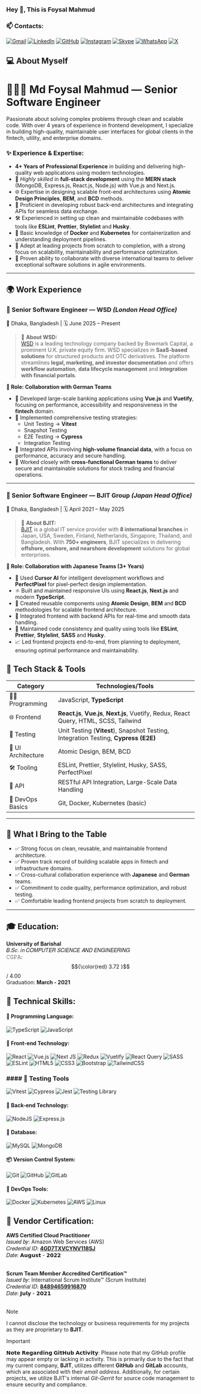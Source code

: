 ### Hey 👋, This is Foysal Mahmud

### 📫 Contacts:
[![Gmail](https://img.shields.io/badge/Gmail-D14836?style=for-the-badge&logo=gmail&logoColor=white)](mailto:foysalmahmud.swe@gmail.com) 
[![LinkedIn](https://img.shields.io/badge/linkedin-%230077B5.svg?style=for-the-badge&logo=linkedin&logoColor=white)](https://www.linkedin.com/in/md-foysal-mahmud/)
[![GitHub](https://img.shields.io/badge/github-%23121011.svg?style=for-the-badge&logo=github&logoColor=white)](https://github.com/foysal-mahmud)
[![Instagram](https://img.shields.io/badge/Instagram-%23E4405F.svg?style=for-the-badge&logo=Instagram&logoColor=white)](https://www.instagram.com/foysal__mahmud_?igsh=MXV2d3F0cDNvZTcyeg==)
[![Skype](https://img.shields.io/badge/Skype-%2300AFF0.svg?style=for-the-badge&logo=Skype&logoColor=white)](https://join.skype.com/invite/pKFXKxC9OHCw)
[![WhatsApp](https://img.shields.io/badge/WhatsApp-25D366?style=for-the-badge&logo=whatsapp&logoColor=white)](https://www.linkedin.com/in/md-foysal-mahmud/)
[![X](https://img.shields.io/badge/X-%23000000.svg?style=for-the-badge&logo=X&logoColor=white)](https://www.linkedin.com/in/md-foysal-mahmud/)


## 💻 **About Myself**  
# 🧑🏻‍💻 Md Foysal Mahmud — Senior Software Engineer
Passionate about solving complex problems through clean and scalable code. With over 4 years of experience in frontend development, I specialize in building high-quality, maintainable user interfaces for global clients in the fintech, utility, and enterprise domains.


### ✨ Experience & Expertise:

- **4+ Years of Professional Experience** in building and delivering high-quality web applications using modern technologies.  
- 🚀 _Highly skilled_ in **full-stack development** using the **MERN stack** (MongoDB, Express.js, React.js, Node.js) with Vue.js and Next.js.  
- 🌐 Expertise in designing scalable front-end architectures using **Atomic Design Principles**, **BEM**, and **BCD** methods.  
- 🔧 Proficient in developing robust back-end architectures and integrating APIs for seamless data exchange.  
- 🛠️ Experienced in setting up clean and maintainable codebases with tools like **ESLint**, **Prettier**, **Stylelint** and **Husky**.  
- 🐳 Basic knowledge of **Docker** and **Kubernetes** for containerization and understanding deployment pipelines.  
- 🎯 Adept at leading projects from scratch to completion, with a strong focus on scalability, maintainability and performance optimization.  
- 🤝 Proven ability to collaborate with diverse international teams to deliver exceptional software solutions in agile environments.  

---

## 🌍 **Work Experience**

### 🏢 Senior Software Engineer — WSD *(London Head Office)*  
📍 Dhaka, Bangladesh | 🗓️ June 2025 – Present  

> 🔹 **About WSD:**  
> [WSD](https://www.wsd.com) is a leading technology company backed by Bowmark Capital, a prominent U.K. private equity firm. WSD specializes in **SaaS-based solutions** for structured products and OTC derivatives. The platform streamlines **legal, marketing, and investor documentation** and offers **workflow automation**, **data lifecycle management** and **integration with financial portals**.

**🤝 Role: Collaboration with German Teams**

- 🏦 Developed large-scale banking applications using **Vue.js** and **Vuetify**, focusing on performance, accessibility and responsiveness in the **fintech** domain.
- 🧪 Implemented comprehensive testing strategies:
  - Unit Testing → **Vitest**
  - Snapshot Testing  
  - E2E Testing → **Cypress**
  - Integration Testing
- 🔌 Integrated APIs involving **high-volume financial data**, with a focus on performance, accuracy and secure handling.
- 👥 Worked closely with **cross-functional German teams** to deliver secure and maintainable solutions for stock trading and financial operations.

---

### 🏢 Senior Software Engineer — BJIT Group *(Japan Head Office)*  
📍 Dhaka, Bangladesh | 🗓️ April 2021 – May 2025  

> 🔹 **About BJIT:**  
> [BJIT](https://www.bjitgroup.com) is a global IT service provider with **8 international branches** in Japan, USA, Sweden, Finland, Netherlands, Singapore, Thailand, and Bangladesh. With **750+ engineers**, BJIT specializes in delivering **offshore, onshore, and nearshore development** solutions for global enterprises.

**🤝 Role: Collaboration with Japanese Teams (3+ Years)**

- 🧠 Used **Cursor AI** for intelligent development workflows and **PerfectPixel** for pixel-perfect design implementation.
- ⚛️ Built and maintained responsive UIs using **React.js**, **Next.js** and modern **TypeScript**.
- 🧩 Created reusable components using **Atomic Design**, **BEM** and **BCD** methodologies for scalable frontend architecture.
- 🔗 Integrated frontend with backend APIs for real-time and smooth data handling.
- 🎯 Maintained code consistency and quality using tools like **ESLint**, **Prettier**, **Stylelint**, **SASS** and **Husky**.
- 📈 Led frontend projects end-to-end, from planning to deployment, ensuring optimal performance and maintainability.



## 🚀 **Tech Stack & Tools**

| Category             | Technologies/Tools                                                                 |
|----------------------|------------------------------------------------------------------------------------|
| 👨‍💻 Programming      | JavaScript, **TypeScript**                                                        |
| 🌐 Frontend           | **React.js**, **Vue.js**, **Next.js**, Vuetify, Redux, React Query, HTML, SCSS, Tailwind |
| 🧪 Testing            | Unit Testing (**Vitest**), Snapshot Testing, Integration Testing, **Cypress (E2E)** |
| 🎨 UI Architecture    | Atomic Design, BEM, BCD                                                            |
| 🛠️ Tooling           | ESLint, Prettier, Stylelint, Husky, SASS, PerfectPixel                             |
| 🔌 API               | RESTful API Integration, Large-Scale Data Handling                                 |
| 🐳 DevOps Basics      | Git, Docker, Kubernetes (basic)                                                   |

---

## 🌟 **What I Bring to the Table**

- ✅ Strong focus on clean, reusable, and maintainable frontend architecture.
- ✅ Proven track record of building scalable apps in fintech and infrastructure domains.
- ✅ Cross-cultural collaboration experience with **Japanese** and **German** teams.
- ✅ Commitment to code quality, performance optimization, and robust testing.
- ✅ Comfortable leading frontend projects from scratch to deployment.

---

 ## 🎓 Education:
 **University of Barishal** <br>
 𝐵.𝑆𝑐. 𝑖𝑛 𝐶𝑂𝑀𝑃𝑈𝑇𝐸𝑅 𝑆𝐶𝐼𝐸𝑁𝐶𝐸 𝐴𝑁𝐷 𝐸𝑁𝐺𝐼𝑁𝐸𝐸𝑅𝐼𝑁𝐺 <br>
 𝙲𝙶𝙿𝙰: $${\color{red} 3.72 }$$ / 4.00 <br>
 Graduation: **March - 2021**

 ## 🔰 Technical Skills:
 #### 🔖 Programming Language:
 ![TypeScript](https://img.shields.io/badge/typescript-%23007ACC.svg?style=for-the-badge&logo=typescript&logoColor=white)
 ![JavaScript](https://img.shields.io/badge/javascript-%23323330.svg?style=for-the-badge&logo=javascript&logoColor=%23F7DF1E)

  #### 📓 Front-end Technology:
 ![React](https://img.shields.io/badge/react-%2320232a.svg?style=for-the-badge&logo=react&logoColor=%2361DAFB)
 ![Vue.js](https://img.shields.io/badge/vuejs-%2335495e.svg?style=for-the-badge&logo=vuedotjs&logoColor=%234FC08D)
 ![Next JS](https://img.shields.io/badge/Next-black?style=for-the-badge&logo=next.js&logoColor=white)
 ![Redux](https://img.shields.io/badge/redux-%23593d88.svg?style=for-the-badge&logo=redux&logoColor=white)
 ![Vuetify](https://img.shields.io/badge/Vuetify-1867C0?style=for-the-badge&logo=vuetify&logoColor=white)
 ![React Query](https://img.shields.io/badge/-React%20Query-FF4154?style=for-the-badge&logo=react%20query&logoColor=white)
 ![SASS](https://img.shields.io/badge/SASS-hotpink.svg?style=for-the-badge&logo=SASS&logoColor=white)
 ![ESLint](https://img.shields.io/badge/ESLint-4B3263?style=for-the-badge&logo=eslint&logoColor=white)
 ![HTML5](https://img.shields.io/badge/html5-%23E34F26.svg?style=for-the-badge&logo=html5&logoColor=white)
 ![CSS3](https://img.shields.io/badge/css3-%231572B6.svg?style=for-the-badge&logo=css3&logoColor=white)
 ![Bootstrap](https://img.shields.io/badge/bootstrap-%238511FA.svg?style=for-the-badge&logo=bootstrap&logoColor=white)
 ![TailwindCSS](https://img.shields.io/badge/tailwindcss-%2338B2AC.svg?style=for-the-badge&logo=tailwind-css&logoColor=white)

 ### #### 🧪 **Testing Tools**
![Vitest](https://img.shields.io/badge/Vitest-6E9F18?style=for-the-badge&logo=vitest&logoColor=white)
![Cypress](https://img.shields.io/badge/Cypress-17202C?style=for-the-badge&logo=cypress&logoColor=white)
![Jest](https://img.shields.io/badge/Jest-C21325?style=for-the-badge&logo=jest&logoColor=white)
![Testing Library](https://img.shields.io/badge/Testing%20Library-E33332?style=for-the-badge&logo=testing-library&logoColor=white)

 #### 📮 Back-end Technology:
 ![NodeJS](https://img.shields.io/badge/node.js-6DA55F?style=for-the-badge&logo=node.js&logoColor=white)
 ![Express.js](https://img.shields.io/badge/express.js-%23404d59.svg?style=for-the-badge&logo=express&logoColor=%2361DAFB)

 #### 📒 Database:
 ![MySQL](https://img.shields.io/badge/mysql-4479A1.svg?style=for-the-badge&logo=mysql&logoColor=white)
 ![MongoDB](https://img.shields.io/badge/MongoDB-%234ea94b.svg?style=for-the-badge&logo=mongodb&logoColor=white)

  #### 📦 Version Control System:
  ![Git](https://img.shields.io/badge/git-%23F05033.svg?style=for-the-badge&logo=git&logoColor=white)
  ![GitHub](https://img.shields.io/badge/github-%23121011.svg?style=for-the-badge&logo=github&logoColor=white)
  ![GitLab](https://img.shields.io/badge/gitlab-%23181717.svg?style=for-the-badge&logo=gitlab&logoColor=white)

  #### 🐳 DevOps Tools:
  ![Docker](https://img.shields.io/badge/docker-%230db7ed.svg?style=for-the-badge&logo=docker&logoColor=white)
  ![Kubernetes](https://img.shields.io/badge/kubernetes-%23326ce5.svg?style=for-the-badge&logo=kubernetes&logoColor=white)
  ![AWS](https://img.shields.io/badge/AWS-%23FF9900.svg?style=for-the-badge&logo=amazon-aws&logoColor=white)
  ![Linux](https://img.shields.io/badge/Linux-FCC624?style=for-the-badge&logo=linux&logoColor=black)

  ## 📜 Vendor Certification:
  **AWS Certified Cloud Practitioner** <br>
  𝐼𝑠𝑠𝑢𝑒𝑑 𝑏𝑦: Amazon Web Services (AWS) <br>
  𝐶𝑟𝑒𝑑𝑒𝑛𝑡𝑖𝑎𝑙 𝐼𝐷: [**4GD7TXVCYNV118SJ**](https://www.credly.com/badges/93ca5f8e-f04d-4281-9727-2c0796355752) <br>
  𝐷𝑎𝑡𝑒: 𝗔𝘂𝗴𝘂𝘀𝘁 - 𝟮𝟬𝟮𝟮 <br><br>
  
  
  **Scrum Team Member Accredited Certification™** <br>
  𝐼𝑠𝑠𝑢𝑒𝑑 𝑏𝑦:  International Scrum Institute™ (Scrum Institute) <br>
  𝐶𝑟𝑒𝑑𝑒𝑛𝑡𝑖𝑎𝑙 𝐼𝐷: [**84894659916870**](https://www.scrum-institute.org/badges/84894659916870) <br>
  𝐷𝑎𝑡𝑒: 𝗝𝘂𝗹𝘆 - 𝟮𝟬𝟮𝟭 <br><br>

  > [!NOTE]
> I cannot disclose the technology or business requirements for my projects as they are proprietary to **BJIT**.

> [!IMPORTANT]  
> 𝗡𝗼𝘁𝗲 𝗥𝗲𝗴𝗮𝗿𝗱𝗶𝗻𝗴 𝗚𝗶𝘁𝗛𝘂𝗯 𝗔𝗰𝘁𝗶𝘃𝗶𝘁𝘆:
> Please note that my GitHub profile may appear empty or lacking in activity. This is primarily due to the fact that my current company, **BJIT**, utilizes different **GitHub** and **GitLab** accounts, which are associated with their _email address_. Additionally, for certain projects, we utilize BJIT's internal *Git-Gerrit* for source code management to ensure security and compliance.
